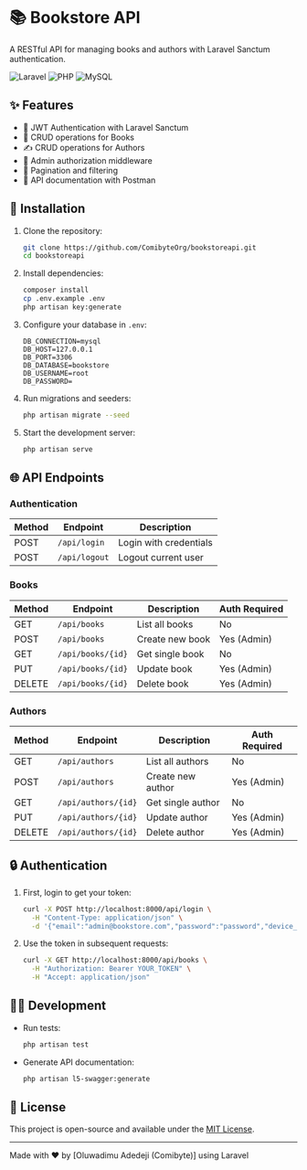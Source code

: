 # 📚 Bookstore API

A RESTful API for managing books and authors with Laravel Sanctum authentication.

![Laravel](https://img.shields.io/badge/Laravel-FF2D20?style=for-the-badge&logo=laravel&logoColor=white)
![PHP](https://img.shields.io/badge/PHP-777BB4?style=for-the-badge&logo=php&logoColor=white)
![MySQL](https://img.shields.io/badge/MySQL-005C84?style=for-the-badge&logo=mysql&logoColor=white)

## ✨ Features

- 🔐 JWT Authentication with Laravel Sanctum
- 📖 CRUD operations for Books
- ✍️ CRUD operations for Authors
- 👑 Admin authorization middleware
- 🔢 Pagination and filtering
- 📄 API documentation with Postman

## 🚀 Installation

1. Clone the repository:
   ```bash
   git clone https://github.com/ComibyteOrg/bookstoreapi.git
   cd bookstoreapi
   ```

2. Install dependencies:
   ```bash
   composer install
   cp .env.example .env
   php artisan key:generate
   ```

3. Configure your database in `.env`:
   ```env
   DB_CONNECTION=mysql
   DB_HOST=127.0.0.1
   DB_PORT=3306
   DB_DATABASE=bookstore
   DB_USERNAME=root
   DB_PASSWORD=
   ```

4. Run migrations and seeders:
   ```bash
   php artisan migrate --seed
   ```

5. Start the development server:
   ```bash
   php artisan serve
   ```

## 🌐 API Endpoints

### Authentication
| Method | Endpoint       | Description          |
|--------|----------------|----------------------|
| POST   | `/api/login`   | Login with credentials |
| POST   | `/api/logout`  | Logout current user   |

### Books
| Method | Endpoint       | Description          | Auth Required |
|--------|----------------|----------------------|---------------|
| GET    | `/api/books`   | List all books       | No            |
| POST   | `/api/books`   | Create new book      | Yes (Admin)   |
| GET    | `/api/books/{id}` | Get single book   | No            |
| PUT    | `/api/books/{id}` | Update book       | Yes (Admin)   |
| DELETE | `/api/books/{id}` | Delete book       | Yes (Admin)   |

### Authors
| Method | Endpoint         | Description          | Auth Required |
|--------|------------------|----------------------|---------------|
| GET    | `/api/authors`   | List all authors     | No            |
| POST   | `/api/authors`   | Create new author    | Yes (Admin)   |
| GET    | `/api/authors/{id}` | Get single author | No            |
| PUT    | `/api/authors/{id}` | Update author     | Yes (Admin)   |
| DELETE | `/api/authors/{id}` | Delete author     | Yes (Admin)   |

## 🔒 Authentication

1. First, login to get your token:
   ```bash
   curl -X POST http://localhost:8000/api/login \
     -H "Content-Type: application/json" \
     -d '{"email":"admin@bookstore.com","password":"password","device_name":"postman"}'
   ```

2. Use the token in subsequent requests:
   ```bash
   curl -X GET http://localhost:8000/api/books \
     -H "Authorization: Bearer YOUR_TOKEN" \
     -H "Accept: application/json"
   ```

## 🧑‍💻 Development

- Run tests:
  ```bash
  php artisan test
  ```

- Generate API documentation:
  ```bash
  php artisan l5-swagger:generate
  ```

## 📝 License

This project is open-source and available under the [MIT License](LICENSE).

---

Made with ❤️ by [Oluwadimu Adedeji (Comibyte)] using Laravel
